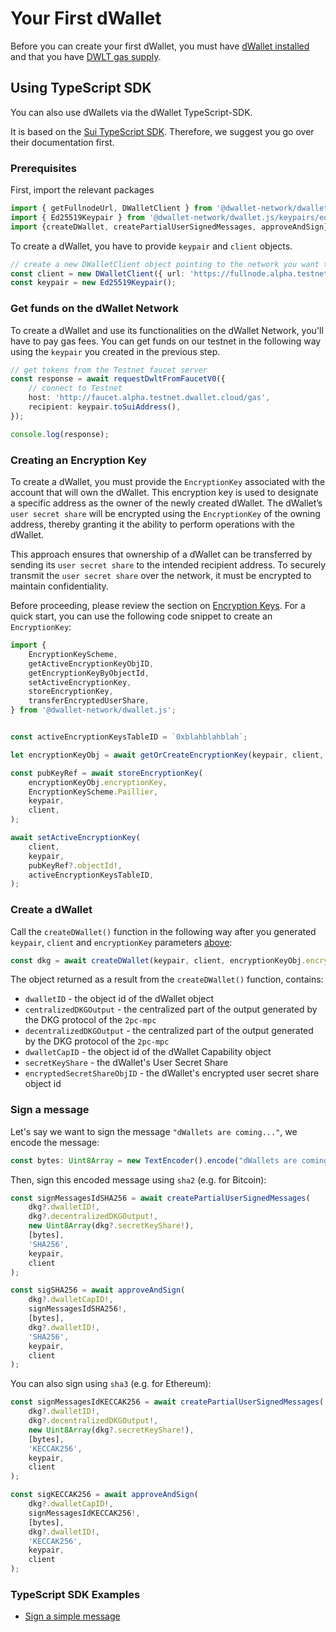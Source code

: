# Your First dWallet

Before you can create your first dWallet, you must have [dWallet installed](install-dwallet.mdx) and that you have [DWLT gas supply](./get-tokens.mdx).

## Using TypeScript SDK

You can also use dWallets via the dWallet TypeScript-SDK.

It is based on the [Sui TypeScript SDK](https://sdk.mystenlabs.com/typescript). Therefore, we suggest you go over their documentation first.

### Prerequisites
First, import the relevant packages
```typescript
import { getFullnodeUrl, DWalletClient } from '@dwallet-network/dwallet.js/client';
import { Ed25519Keypair } from '@dwallet-network/dwallet.js/keypairs/ed25519';
import {createDWallet, createPartialUserSignedMessages, approveAndSign} from "@dwallet-network/dwallet.js/signature-mpc";
```

To create a dWallet, you have to provide `keypair` and `client` objects.
```typescript
// create a new DWalletClient object pointing to the network you want to use
const client = new DWalletClient({ url: 'https://fullnode.alpha.testnet.dwallet.cloud' });
const keypair = new Ed25519Keypair();
```

### Get funds on the dWallet Network
To create a dWallet and use its functionalities on the dWallet Network, you'll have to pay gas fees.
You can get funds on our testnet in the following way using the `keypair` you created in the previous step.

```typescript
// get tokens from the Testnet faucet server
const response = await requestDwltFromFaucetV0({
    // connect to Testnet
    host: 'http://faucet.alpha.testnet.dwallet.cloud/gas',
    recipient: keypair.toSuiAddress(),
});

console.log(response);
```

### Creating an Encryption Key
To create a dWallet, you must provide the `EncryptionKey` associated with the account that will own the dWallet. This encryption key is used to designate a specific address as the owner of the newly created dWallet. The dWallet’s `user secret share` will be encrypted using the `EncryptionKey` of the owning address, thereby granting it the ability to perform operations with the dWallet.

This approach ensures that ownership of a dWallet can be transferred by sending its `user secret share` to the intended recipient address. To securely transmit the `user secret share` over the network, it must be encrypted to maintain confidentiality.

Before proceeding, please review the section on [Encryption Keys](./encryption-key.md). For a quick start, you can use the following code snippet to create an `EncryptionKey`:
```typescript
import {
    EncryptionKeyScheme,
    getActiveEncryptionKeyObjID,
    getEncryptionKeyByObjectId,
    setActiveEncryptionKey,
    storeEncryptionKey,
    transferEncryptedUserShare,
} from '@dwallet-network/dwallet.js';


const activeEncryptionKeysTableID = `0xblahblahblah`;

let encryptionKeyObj = await getOrCreateEncryptionKey(keypair, client, activeEncryptionKeysTableID,);

const pubKeyRef = await storeEncryptionKey(
    encryptionKeyObj.encryptionKey,
    EncryptionKeyScheme.Paillier,
    keypair,
    client,
);

await setActiveEncryptionKey(
    client,
    keypair,
    pubKeyRef?.objectId!,
    activeEncryptionKeysTableID,
);
```


### Create a dWallet

Call the `createDWallet()` function in the following way after you generated `keypair`, `client` and `encryptionKey` parameters [above](#prerequisites):
```typescript
const dkg = await createDWallet(keypair, client, encryptionKeyObj.encryptionKey, encryptionKeyObj.objectID);
```

The object returned as a result from the `createDWallet()` function, contains:
* `dwalletID` - the object id of the dWallet object
* `centralizedDKGOutput` - the centralized part of the output generated by the DKG protocol of the `2pc-mpc`
* `decentralizedDKGOutput` - the centralized part of the output generated by the DKG protocol of the `2pc-mpc`
* `dwalletCapID` - the object id of the dWallet Capability object
* `secretKeyShare` - the dWallet's User Secret Share
* `encryptedSecretShareObjID` - the dWallet's encrypted user secret share object id

### Sign a message

Let's say we want to sign the message `"dWallets are coming..."`, we encode the message:

```typescript
const bytes: Uint8Array = new TextEncoder().encode("dWallets are coming...");
```

Then, sign this encoded message using `sha2` (e.g. for Bitcoin):
```typescript
const signMessagesIdSHA256 = await createPartialUserSignedMessages(
    dkg?.dwalletID!,
    dkg?.decentralizedDKGOutput!,
    new Uint8Array(dkg?.secretKeyShare!),
    [bytes],
    'SHA256', 
    keypair, 
    client
);

const sigSHA256 = await approveAndSign(
    dkg?.dwalletCapID!,
    signMessagesIdSHA256!,
    [bytes],
    dkg?.dwalletID!,
    'SHA256',
    keypair, 
    client
);
```

You can also sign using `sha3` (e.g. for Ethereum):
```typescript
const signMessagesIdKECCAK256 = await createPartialUserSignedMessages(
    dkg?.dwalletID!,
    dkg?.decentralizedDKGOutput!,
    new Uint8Array(dkg?.secretKeyShare!),
    [bytes],
    'KECCAK256',
    keypair, 
    client
);

const sigKECCAK256 = await approveAndSign(
    dkg?.dwalletCapID!,
    signMessagesIdKECCAK256!,
    [bytes],
    dkg?.dwalletID!,
    'KECCAK256',
    keypair, 
    client
);
```

### TypeScript SDK Examples
* [Sign a simple message](https://github.com/dwallet-labs/dwallet-network/blob/sign-ia-wasm/sdk/typescript/test/e2e/signature-mpc.test.ts)